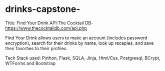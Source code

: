 # drinks-capstone-

Title: Find Your Drink
API:The Cocktail DB-https://www.thecocktaildb.com/api.php

Find Your Drink allows users to make an account (includes password encryption), search for their drinks by name, look up recepies, and save their favorties to their profiles.  

Tech Stack used: Python, Flask, SQLA, Jinja, Html/Css, Postgresql, BCrypt, WTForms and Bootstrap

